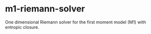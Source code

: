 # m1-riemann-solver
One dimensional Riemann solver for the first moment model (M1) with entropic closure.